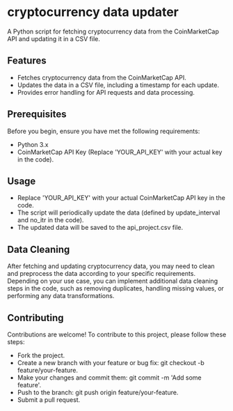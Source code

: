 # cryptocurrency data updater

A Python script for fetching cryptocurrency data from the CoinMarketCap API and updating it in a CSV file.

## Features

- Fetches cryptocurrency data from the CoinMarketCap API.
- Updates the data in a CSV file, including a timestamp for each update.
- Provides error handling for API requests and data processing.

## Prerequisites

Before you begin, ensure you have met the following requirements:

- Python 3.x
- CoinMarketCap API Key (Replace 'YOUR_API_KEY' with your actual key in the code).

## Usage
- Replace 'YOUR_API_KEY' with your actual CoinMarketCap API key in the code.
- The script will periodically update the data (defined by update_interval and no_itr in the code).
- The updated data will be saved to the api_project.csv file.

## Data Cleaning
After fetching and updating cryptocurrency data, you may need to clean and preprocess the data according to your specific requirements. Depending on your use case, you can implement additional data cleaning steps in the code, such as removing duplicates, handling missing values, or performing any data transformations.
## Contributing
Contributions are welcome! To contribute to this project, please follow these steps:

- Fork the project.
- Create a new branch with your feature or bug fix: git checkout -b feature/your-feature.
- Make your changes and commit them: git commit -m 'Add some feature'.
- Push to the branch: git push origin feature/your-feature.
- Submit a pull request.
